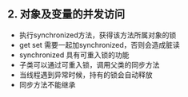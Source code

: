 ## 2. 对象及变量的并发访问

- 执行synchronized方法，获得该方法所属对象的锁
- get set 需要一起加synchronized，否则会造成脏读
- synchronized 具有可重入锁的功能
- 子类可以通过可重入锁，调用父类的同步方法
- 当线程遇到异常时候，持有的锁会自动释放
- 同步方法不能继承

